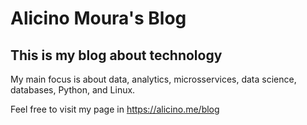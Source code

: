 # Alicino Moura's Blog

## This is my blog about technology
My main focus is about data, analytics, microsservices, data science, databases, Python, and Linux.

Feel free to visit my page in https://alicino.me/blog

